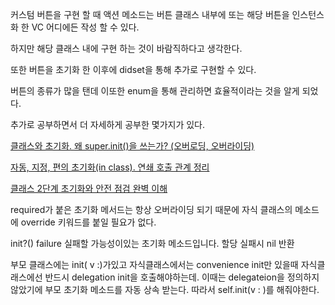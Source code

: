 커스텀 버튼을 구현 할 때 액션 메소드는 버튼 클래스 내부에 또는 해당 버튼을 인스턴스화 한 VC 어디에든 작성 할 수 있다.

하지만 해당 클래스 내에 구현 하는 것이 바람직하다고 생각한다.

또한 버튼을 초기화 한 이후에 didset을 통해 추가로 구현할 수 있다.

버튼의 종류가 많을 탠데 이또한 enum을 통해 관리하면 효율적이라는 것을 알게 되었다.

추가로 공부하면서 더 자세하게 공부한 몇가지가 있다.

<a href="https://dev-with-precious-dreams.tistory.com/entry/Swift-class-%EC%B4%88%EA%B8%B0%ED%99%94-%EC%99%9C-superinit%EC%9D%84-%EC%93%B0%EB%8A%94%EA%B0%80-%EC%98%A4%EB%B2%84%EB%A1%9C%EB%94%A9-%EC%98%A4%EB%B2%84%EB%9D%BC%EC%9D%B4%EB%94%A9">클래스와 초기화. 왜 super.init()을 쓰는가? (오버로딩, 오버라이딩)</a>

<a href="https://dev-with-precious-dreams.tistory.com/entry/Swift-%EC%9E%90%EB%8F%99-%EC%A7%80%EC%A0%95-%ED%8E%B8%EC%9D%98-%EC%B4%88%EA%B8%B0%ED%99%94in-class-%EC%97%B0%EC%87%84-%ED%98%B8%EC%B6%9C-%EA%B4%80%EA%B3%84-%EB%BF%8C%EC%88%98%EA%B8%B0">자동, 지정, 편의 초기화(in class). 연쇄 호출 관계 정리</a>

<a href="https://dev-with-precious-dreams.tistory.com/entry/Swift-%ED%81%B4%EB%9E%98%EC%8A%A4-2%EB%8B%A8%EA%B3%84-%EC%B4%88%EA%B8%B0%ED%99%94%EC%99%80-%EC%95%88%EC%A0%84%EC%A0%90%EA%B2%80-%EC%99%84%EB%B2%BD-%EC%9D%B4%ED%95%B4">클래스 2단계 초기화와 안전 점검 완벽 이해</a>

required가 붙은 초기화 메서드는 항상 오버라이딩 되기 때문에 자식 클래스의 메소드에 override 키워드를 붙일 필요가 없다.

init?() failure 실패할 가능성이있는 초기화 메소드입니다. 할당 실패시 nil 반환

부모 클래스에는 init( v :)가있고 자식클래스에서는 convenience init만 있을때 자식클래스에선 반드시 delegation init을 호출해야하는데. 이때는 delegateion을 정의하지 않았기에 부모 초기화 메소드를 자동 상속 받는다. 따라서 self.init(v : )를 해줘야한다.

